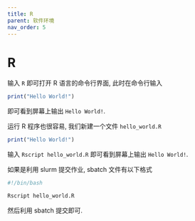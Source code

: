 ```yaml
---
title: R
parent: 软件环境
nav_order: 5
---
```


# R

输入 `R` 即可打开 R 语言的命令行界面, 此时在命令行输入

~~~  R
print("Hello World!")
~~~

即可看到屏幕上输出 `Hello World!`.

运行 R 程序也很容易, 我们新建一个文件 `hello_world.R`

~~~  R
print("Hello World!")
~~~

输入 `Rscript hello_world.R` 即可看到屏幕上输出 `Hello World!`.

如果是利用 slurm 提交作业, sbatch 文件有以下格式

~~~  bash
#!/bin/bash

Rscript hello_world.R
~~~

然后利用 sbatch 提交即可.